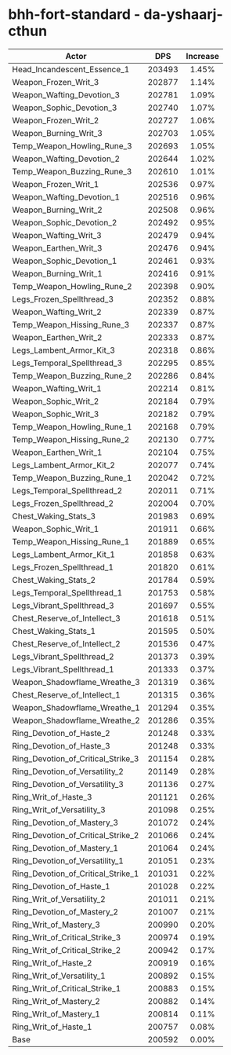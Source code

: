 # bhh-fort-standard - da-yshaarj-cthun
| Actor | DPS | Increase |
|---|:---:|:---:|
|Head_Incandescent_Essence_1|203493|1.45%|
|Weapon_Frozen_Writ_3|202877|1.14%|
|Weapon_Wafting_Devotion_3|202781|1.09%|
|Weapon_Sophic_Devotion_3|202740|1.07%|
|Weapon_Frozen_Writ_2|202727|1.06%|
|Weapon_Burning_Writ_3|202703|1.05%|
|Temp_Weapon_Howling_Rune_3|202693|1.05%|
|Weapon_Wafting_Devotion_2|202644|1.02%|
|Temp_Weapon_Buzzing_Rune_3|202610|1.01%|
|Weapon_Frozen_Writ_1|202536|0.97%|
|Weapon_Wafting_Devotion_1|202516|0.96%|
|Weapon_Burning_Writ_2|202508|0.96%|
|Weapon_Sophic_Devotion_2|202492|0.95%|
|Weapon_Wafting_Writ_3|202479|0.94%|
|Weapon_Earthen_Writ_3|202476|0.94%|
|Weapon_Sophic_Devotion_1|202461|0.93%|
|Weapon_Burning_Writ_1|202416|0.91%|
|Temp_Weapon_Howling_Rune_2|202398|0.90%|
|Legs_Frozen_Spellthread_3|202352|0.88%|
|Weapon_Wafting_Writ_2|202339|0.87%|
|Temp_Weapon_Hissing_Rune_3|202337|0.87%|
|Weapon_Earthen_Writ_2|202333|0.87%|
|Legs_Lambent_Armor_Kit_3|202318|0.86%|
|Legs_Temporal_Spellthread_3|202295|0.85%|
|Temp_Weapon_Buzzing_Rune_2|202286|0.84%|
|Weapon_Wafting_Writ_1|202214|0.81%|
|Weapon_Sophic_Writ_2|202184|0.79%|
|Weapon_Sophic_Writ_3|202182|0.79%|
|Temp_Weapon_Howling_Rune_1|202168|0.79%|
|Temp_Weapon_Hissing_Rune_2|202130|0.77%|
|Weapon_Earthen_Writ_1|202104|0.75%|
|Legs_Lambent_Armor_Kit_2|202077|0.74%|
|Temp_Weapon_Buzzing_Rune_1|202042|0.72%|
|Legs_Temporal_Spellthread_2|202011|0.71%|
|Legs_Frozen_Spellthread_2|202004|0.70%|
|Chest_Waking_Stats_3|201983|0.69%|
|Weapon_Sophic_Writ_1|201911|0.66%|
|Temp_Weapon_Hissing_Rune_1|201889|0.65%|
|Legs_Lambent_Armor_Kit_1|201858|0.63%|
|Legs_Frozen_Spellthread_1|201820|0.61%|
|Chest_Waking_Stats_2|201784|0.59%|
|Legs_Temporal_Spellthread_1|201753|0.58%|
|Legs_Vibrant_Spellthread_3|201697|0.55%|
|Chest_Reserve_of_Intellect_3|201618|0.51%|
|Chest_Waking_Stats_1|201595|0.50%|
|Chest_Reserve_of_Intellect_2|201536|0.47%|
|Legs_Vibrant_Spellthread_2|201373|0.39%|
|Legs_Vibrant_Spellthread_1|201333|0.37%|
|Weapon_Shadowflame_Wreathe_3|201319|0.36%|
|Chest_Reserve_of_Intellect_1|201315|0.36%|
|Weapon_Shadowflame_Wreathe_1|201294|0.35%|
|Weapon_Shadowflame_Wreathe_2|201286|0.35%|
|Ring_Devotion_of_Haste_2|201248|0.33%|
|Ring_Devotion_of_Haste_3|201248|0.33%|
|Ring_Devotion_of_Critical_Strike_3|201154|0.28%|
|Ring_Devotion_of_Versatility_2|201149|0.28%|
|Ring_Devotion_of_Versatility_3|201136|0.27%|
|Ring_Writ_of_Haste_3|201121|0.26%|
|Ring_Writ_of_Versatility_3|201098|0.25%|
|Ring_Devotion_of_Mastery_3|201072|0.24%|
|Ring_Devotion_of_Critical_Strike_2|201066|0.24%|
|Ring_Devotion_of_Mastery_1|201064|0.24%|
|Ring_Devotion_of_Versatility_1|201051|0.23%|
|Ring_Devotion_of_Critical_Strike_1|201031|0.22%|
|Ring_Devotion_of_Haste_1|201028|0.22%|
|Ring_Writ_of_Versatility_2|201011|0.21%|
|Ring_Devotion_of_Mastery_2|201007|0.21%|
|Ring_Writ_of_Mastery_3|200990|0.20%|
|Ring_Writ_of_Critical_Strike_3|200974|0.19%|
|Ring_Writ_of_Critical_Strike_2|200942|0.17%|
|Ring_Writ_of_Haste_2|200919|0.16%|
|Ring_Writ_of_Versatility_1|200892|0.15%|
|Ring_Writ_of_Critical_Strike_1|200883|0.15%|
|Ring_Writ_of_Mastery_2|200882|0.14%|
|Ring_Writ_of_Mastery_1|200814|0.11%|
|Ring_Writ_of_Haste_1|200757|0.08%|
|Base|200592|0.00%|
